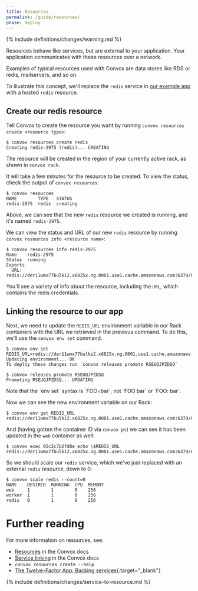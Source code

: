 ```yaml
---
title: Resources
permalink: /guide/resources/
phase: deploy
---
```


{% include definitions/changes/warning.md %}

Resources behave like services, but are external to your application. Your application communicates with these resources over a network.

Examples of typical resources used with Convox are data stores like RDS or redis, mailservers, and so on.

To illustrate this concept, we'll replace the `redis` service in [our example app](https://github.com/convox-examples/convox-guide/) with a hosted `redis` resource.

## Create our redis resource

Tell Convox to create the resource you want by running `convox resources create <resource type>`:

```
$ convox resources create redis 
Creating redis-2975 (redis)... CREATING
```

The resource will be created in the region of your currently active rack, as shown in `convox rack`.

It will take a few minutes for the resource to be created. To view the status, check the output of `convox resources`:

```
$ convox resources
NAME        TYPE   STATUS
redis-2975  redis  creating
```

Above, we can see that the new `redis` resource we created is running, and it's named `redis-2975`.

We can view the status and URL of our new `redis` resource by running `convox resources info <resource name>`:

```
$ convox resources info redis-2975
Name    redis-2975
Status  running
Exports
  URL: redis://der11wmx77bulki2.x6825x.ng.0001.use1.cache.amazonaws.com:6379/0

```

You'll see a variety of info about the resource, including the `URL`, which contains the redis credentials.


## Linking the resource to our app

Next, we need to update the `REDIS_URL` environment variable in our Rack containers with the URL we retrieved in the previous command. To do this, we'll use the `convox env set` command.

```
$ convox env set REDIS_URL=redis://der11wmx77bulki2.x6825x.ng.0001.use1.cache.amazonaws.com:6379/0
Updating environment... OK
To deploy these changes run `convox releases promote RSEUQJPZDSQ`

$ convox releases promote RSEUQJPZDSQ
Promoting RSEUQJPZDSQ... UPDATING
```

<div class="alert alert-info" markdown="1">
Note that the `env set` syntax is `FOO=bar`, not `FOO bar` or `FOO: bar`.
</div>

Now we can see the new environment variable on our Rack:

```
$ convox env get REDIS_URL
redis://der11wmx77bulki2.x6825x.ng.0001.use1.cache.amazonaws.com:6379/0
```

And (having gotten the container ID via `convox ps`) we can see it has been updated in the `web` container as well:

```
$ convox exec 95c2c7b2fd8e echo \$REDIS_URL
redis://der11wmx77bulki2.x6825x.ng.0001.use1.cache.amazonaws.com:6379/0
```

So we should scale our `redis` service, which we've just replaced with an external `redis` _resource_, down to 0:

```
$ convox scale redis --count=0
NAME    DESIRED  RUNNING  CPU  MEMORY
web     1        1        0    256
worker  1        1        0    256
redis   0        1        0    256
```


# Further reading

For more information on resources, see:

* [Resources](/guide/resources/) in the Convox docs
* [Service linking](https://convox.com/docs/syslog#service-linking) in the Convox docs
* `convox resources create --help`
* [The Twelve-Factor App: Backing services](https://12factor.net/backing-services){:target="_blank"}

{% include definitions/changes/service-to-resource.md %}
